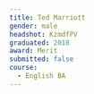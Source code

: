 ```yaml
---
title: Ted Marriott
gender: male
headshot: KzmdfPV
graduated: 2018
award: Merit
submitted: false
course: 
  - English BA
---
```

